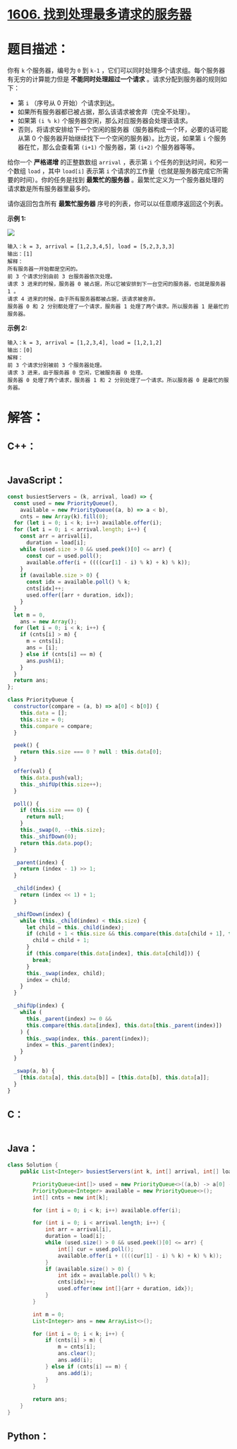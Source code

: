 # [1606. 找到处理最多请求的服务器](https://leetcode-cn.com/problems/find-servers-that-handled-most-number-of-requests/)

# 题目描述：

你有 `k` 个服务器，编号为 `0` 到 `k-1` ，它们可以同时处理多个请求组。每个服务器有无穷的计算能力但是 **不能同时处理超过一个请求** 。请求分配到服务器的规则如下：

- 第 `i` （序号从 0 开始）个请求到达。
- 如果所有服务器都已被占据，那么该请求被舍弃（完全不处理）。
- 如果第 `(i % k)` 个服务器空闲，那么对应服务器会处理该请求。
- 否则，将请求安排给下一个空闲的服务器（服务器构成一个环，必要的话可能从第 0 个服务器开始继续找下一个空闲的服务器）。比方说，如果第 `i` 个服务器在忙，那么会查看第 `(i+1)` 个服务器，第 `(i+2)` 个服务器等等。

给你一个 **严格递增** 的正整数数组 `arrival` ，表示第 `i` 个任务的到达时间，和另一个数组 `load` ，其中 `load[i]` 表示第 `i` 个请求的工作量（也就是服务器完成它所需要的时间）。你的任务是找到 **最繁忙的服务器** 。最繁忙定义为一个服务器处理的请求数是所有服务器里最多的。

请你返回包含所有 **最繁忙服务器** 序号的列表，你可以以任意顺序返回这个列表。

 

**示例 1:**

![](https://assets.leetcode-cn.com/aliyun-lc-upload/uploads/2020/10/03/load-1.png)

```
输入：k = 3, arrival = [1,2,3,4,5], load = [5,2,3,3,3] 
输出：[1] 
解释：
所有服务器一开始都是空闲的。
前 3 个请求分别由前 3 台服务器依次处理。
请求 3 进来的时候，服务器 0 被占据，所以它被安排到下一台空闲的服务器，也就是服务器 1 。
请求 4 进来的时候，由于所有服务器都被占据，该请求被舍弃。
服务器 0 和 2 分别都处理了一个请求，服务器 1 处理了两个请求。所以服务器 1 是最忙的服务器。
```

**示例 2:**

```
输入：k = 3, arrival = [1,2,3,4], load = [1,2,1,2]
输出：[0]
解释：
前 3 个请求分别被前 3 个服务器处理。
请求 3 进来，由于服务器 0 空闲，它被服务器 0 处理。
服务器 0 处理了两个请求，服务器 1 和 2 分别处理了一个请求。所以服务器 0 是最忙的服务器。
```


# 解答：

## C++：

```cpp

```

## JavaScript：


```JavaScript
const busiestServers = (k, arrival, load) => {
  const used = new PriorityQueue(),
    available = new PriorityQueue((a, b) => a < b),
    cnts = new Array(k).fill(0);
  for (let i = 0; i < k; i++) available.offer(i);
  for (let i = 0; i < arrival.length; i++) {
    const arr = arrival[i],
      duration = load[i];
    while (used.size > 0 && used.peek()[0] <= arr) {
      const cur = used.poll();
      available.offer(i + ((((cur[1] - i) % k) + k) % k));
    }
    if (available.size > 0) {
      const idx = available.poll() % k;
      cnts[idx]++;
      used.offer([arr + duration, idx]);
    }
  }
  let m = 0,
    ans = new Array();
  for (let i = 0; i < k; i++) {
    if (cnts[i] > m) {
      m = cnts[i];
      ans = [i];
    } else if (cnts[i] == m) {
      ans.push(i);
    }
  }
  return ans;
};

class PriorityQueue {
  constructor(compare = (a, b) => a[0] < b[0]) {
    this.data = [];
    this.size = 0;
    this.compare = compare;
  }

  peek() {
    return this.size === 0 ? null : this.data[0];
  }

  offer(val) {
    this.data.push(val);
    this._shifUp(this.size++);
  }

  poll() {
    if (this.size === 0) {
      return null;
    }
    this._swap(0, --this.size);
    this._shifDown(0);
    return this.data.pop();
  }

  _parent(index) {
    return (index - 1) >> 1;
  }

  _child(index) {
    return (index << 1) + 1;
  }

  _shifDown(index) {
    while (this._child(index) < this.size) {
      let child = this._child(index);
      if (child + 1 < this.size && this.compare(this.data[child + 1], this.data[child])) {
        child = child + 1;
      }
      if (this.compare(this.data[index], this.data[child])) {
        break;
      }
      this._swap(index, child);
      index = child;
    }
  }

  _shifUp(index) {
    while (
      this._parent(index) >= 0 &&
      this.compare(this.data[index], this.data[this._parent(index)])
    ) {
      this._swap(index, this._parent(index));
      index = this._parent(index);
    }
  }

  _swap(a, b) {
    [this.data[a], this.data[b]] = [this.data[b], this.data[a]];
  }
}
```

## C：

```c

```

## Java：

```java
class Solution {
    public List<Integer> busiestServers(int k, int[] arrival, int[] load) {

        PriorityQueue<int[]> used = new PriorityQueue<>((a,b) -> a[0] - b[0]);
        PriorityQueue<Integer> available = new PriorityQueue<>();
        int[] cnts = new int[k];

        for (int i = 0; i < k; i++) available.offer(i);

        for (int i = 0; i < arrival.length; i++) {
            int arr = arrival[i],
            duration = load[i];
            while (used.size() > 0 && used.peek()[0] <= arr) {
                int[] cur = used.poll();
                available.offer(i + ((((cur[1] - i) % k) + k) % k));
            }
            if (available.size() > 0) {
                int idx = available.poll() % k;
                cnts[idx]++;
                used.offer(new int[]{arr + duration, idx});
            }
        }

        int m = 0;
        List<Integer> ans = new ArrayList<>();

        for (int i = 0; i < k; i++) {
            if (cnts[i] > m) {
                m = cnts[i];
                ans.clear();
                ans.add(i);
            } else if (cnts[i] == m) {
                ans.add(i);
            }
        }
        
        return ans;
    }
}
```

## Python：

```python

```

